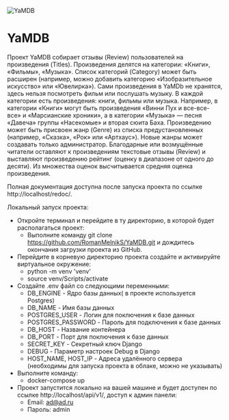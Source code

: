 ![YaMDB](https://github.com/RomanMelnikS/yamdb_final/actions/workflows/yamdb_workflow.yaml/badge.svg)
# YaMDB
Проект YaMDB собирает отзывы (Review) пользователей на произведения (Titles). Произведения делятся на категории: «Книги», «Фильмы», «Музыка». Список категорий (Category) может быть расширен (например, можно добавить категорию «Изобразительное искусство» или «Ювелирка»).
Сами произведения в YaMDb не хранятся, здесь нельзя посмотреть фильм или послушать музыку.
В каждой категории есть произведения: книги, фильмы или музыка. Например, в категории «Книги» могут быть произведения «Винни Пух и все-все-все» и «Марсианские хроники», а в категории «Музыка» — песня «Давеча» группы «Насекомые» и вторая сюита Баха. Произведению может быть присвоен жанр (Genre) из списка предустановленных (например, «Сказка», «Рок» или «Артхаус»). Новые жанры может создавать только администратор.
Благодарные или возмущённые читатели оставляют к произведениям текстовые отзывы (Review) и выставляют произведению рейтинг (оценку в диапазоне от одного до десяти). Из множества оценок высчитывается средняя оценка произведения.

Полная документация доступна после запуска проекта по ссылке http://localhost/redoc/.

Локальный запуск проекта:

- Откройте терминал и перейдите в ту директорию, в которой будет располагаться проект:
  - Выполните команду git clone https://github.com/RomanMelnikS/YaMDB.git и дождитесь окончания загрузки проекта из
  GitHub.
- Перейдите в корневую директорию проекта создайте и активируйте виртуальное окружение:
    - python -m venv 'venv'
    - source venv/Scripts/activate
- Создайте .env файл со следующими переменными:
    - DB_ENGINE - Ядро базы данных( в проекте используется Postgres)
    - DB_NAME - Имя базы данных
    - POSTGRES_USER - Логин для поключения к базе данных
    - POSTGRES_PASSWORD - Пароль для подключения к базе данных
    - DB_HOST - Название контейнера
    - DB_PORT - Порт для поключения к базе данных
    - SECRET_KEY - Секретный ключ Django
    - DEBUG - Параметр настроек Debug в Django
    - HOST_NAME, HOST_IP - Адреса удалённого сервера (необходимы для запуска проекта в облаке, можно не указывать)
- Выполните команду:
    - docker-compose up
- Проект запустится локально на вашей машине и будет доступен по ссылке http://localhost/api/v1/, доступ к админ панели:
    - Email: ad@ad.ru
    - Пароль: admin
